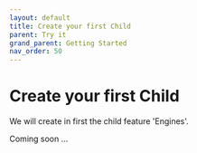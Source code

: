 ```yaml
---
layout: default
title: Create your first Child
parent: Try it
grand_parent: Getting Started
nav_order: 50
---
```


# Create your first Child
We will create in first the child feature 'Engines'.

Coming soon ...